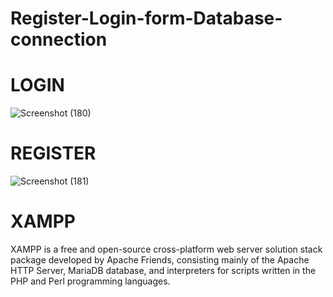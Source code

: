 # Register-Login-form-Database-connection

# LOGIN

![Screenshot (180)](https://user-images.githubusercontent.com/79455719/125727789-a8126037-5b28-431c-80f8-952cfd64d5c0.png)

# REGISTER

![Screenshot (181)](https://user-images.githubusercontent.com/79455719/125727975-93ad6727-6d5c-40eb-902f-cc0d39b6ffa0.png)

# XAMPP
 XAMPP is a free and open-source cross-platform web server solution stack package developed by Apache Friends, consisting mainly of the Apache HTTP Server, MariaDB database, and interpreters for scripts written in the PHP and Perl programming languages.
